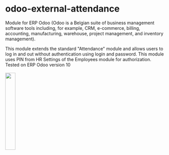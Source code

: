 # odoo-external-attendance
Module for ERP Odoo (Odoo is a Belgian suite of business management software tools including, for example, CRM, e-commerce, billing, accounting, manufacturing, warehouse, project management, and inventory management).

This module extends the standard "Attendance" module and allows users to log in and out without authentication using login and password.
This module uses PIN from HR Settings of the Employees module for authorization.
Tested on ERP Odoo version 10
<br></br>
<img src="https://github.com/MakMas/odoo-external-attendance/assets/24442649/fc0b3351-7f01-4aee-9053-d32df46f2a40" width=25% height=25% />
